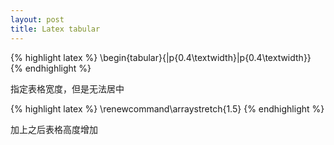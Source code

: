 ```yaml
---
layout: post
title: Latex tabular
---
```



{% highlight latex %}
\begin{tabular}{|p{0.4\textwidth}|p{0.4\textwidth}}
{% endhighlight %}

指定表格宽度，但是无法居中

{% highlight latex %}
\renewcommand\arraystretch{1.5}
{% endhighlight %}

加上之后表格高度增加
